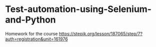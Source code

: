 # Test-automation-using-Selenium-and-Python
Homework for the course https://stepik.org/lesson/187065/step/7?auth=registration&unit=161976
